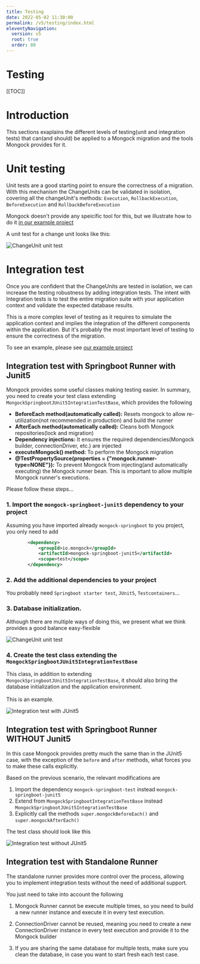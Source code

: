 ```yaml
---
title: Testing  
date: 2022-05-02 11:30:00 
permalink: /v5/testing/index.html
eleventyNavigation:
  version: v5
  root: true
  order: 80
---
```

<h1 class="title">Testing</h1>

[[TOC]]

# Introduction
This sections exaplains the different levels of testing(unit and integration tests) that can(and should) be applied to a Mongock migration and the tools Mongock provides for it.

# Unit testing
Unit tests are a good starting point to ensure the correctness of a migration. With this mechanism the ChangeUnits can be validated in isolation, covering all the changeUnit's methods: `Execution`, `RollbackExecution`, `BeforeExecution` and `RollbackBeforeExecution`


Mongock doesn't provide any speicific tool for this, but we illustrate how to do it  [in our example project](https://github.com/mongock/mongock-examples/tree/master/mongodb/springboot-quickstart)

A unit test for a change unit looks like this:

<p class="text-center">
    <img src="/images/changeUnit-unit-test.png" alt="ChangeUnit unit test">
</p>


# Integration test
Once you are confident that the ChangeUnits are tested in isolation, we can increase the testing robustness by adding integration tests. The intent with Integration tests is to test the entire migration suite with your application context and validate the expected database results.

This is a more complex level of testing as it requires to simulate the application context and implies the integration of the different components within the application. But it's probably the most important level of testing to ensure the correctness of the migration.

To see an example, please see [our example project](https://github.com/mongock/mongock-examples/tree/master/mongodb/springboot-quickstart)


## Integration test with Springboot Runner with Junit5
Mongock provides some useful classes making testing easier. In summary, you need to create your test class extending `MongockSpringbootJUnit5IntegrationTestBase`, which provides the following
- **BeforeEach method(automatically called):** Resets mongock to allow re-utilization(not recommended in production) and build the runner
- **AfterEach method(automatically called):** Cleans both Mongock repositories(lock and migration) 
- **Dependency injections:** It ensures the required dependencies(Mongock builder, connectionDriver, etc.) are injected 
- **executeMongock() method:** To perform the Mongock migration
- **@TestPropertySource(properties = {"mongock.runner-type=NONE"}):** To prevent Mongock from injecting(and automatically executing) the Mongock runner bean. This is important to allow multiple Mongock runner's executions.

Please follow these steps...
### 1. Import the `mongock-springboot-junit5` dependency to your project
Assuming you have imported already `mongock-springboot` to you project, you only need to add
```xml
        <dependency>
            <groupId>io.mongock</groupId>
            <artifactId>mongock-springboot-junit5</artifactId>
            <scope>test</scope>
        </dependency>
```

### 2. Add the additional dependencies to your project
You probably need `Springboot starter test`, `JUnit5`, `Testcontainers`...

### 3. Database initialization. 

Although there are multiple ways of doing this, we present what we think provides a good balance easy-flexible
<p class="text-center">
    <img src="/images/integration-test-springboot-junit5-db-initialization.png" alt="ChangeUnit unit test">
</p>

### 4. Create the test class extending the `MongockSpringbootJUnit5IntegrationTestBase`

This class, in addition to extending `MongockSpringbootJUnit5IntegrationTestBase`, it should also bring the database initialization and the application environment.
<br /><br />
This is an example.
<p class="text-center">
    <img src="/images/integration-test-springboot-junit5-test-class.png" alt="Integration test with JUnit5">
</p>



## Integration test with Springboot Runner WITHOUT Junit5

In this case Mongock provides pretty much the same than in the JUnit5 case, with the exception of the `before` and `after` methods, what forces you to make these calls explicitly.

Based on the previous scenario, the relevant modifications are
1. Import the dependency `mongock-springboot-test` instead `mongock-springboot-junit5`
1. Extend from `MongockSpringbootIntegrationTestBase` instead `MongockSpringbootJUnit5IntegrationTestBase`
2. Explicitly call the methods `super.mongockBeforeEach()` and `super.mongockAfterEach()`

The test class should look like this
<p class="text-center">
    <img src="/images/integration-test-springboot-test-class.png" alt="Integration test without JUnit5">
</p>


## Integration test with Standalone Runner
The standalone runner provides more control over the process, allowing you to implement integration tests without the need of additional support.

You just need to take into account the following 

1. Mongock Runner cannot be execute multiple times, so you need to build a new runner instance and execute it in every test execution. 


2. ConnectionDriver cannot be reused, meaning you need to create a new ConnectionDriver instance in every test execution and provide it to the Mongock builder

3. If you are sharing the same database for multiple tests, make sure you clean the database, in case you want to start fresh each test case.



